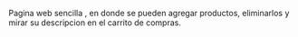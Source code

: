 Pagina web sencilla , en donde se pueden agregar productos, eliminarlos y mirar su descripcion en el carrito de compras. 

